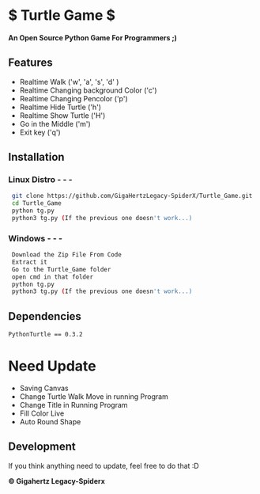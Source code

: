 # $ Turtle Game $
#### An Open Source Python Game For Programmers ;)
## Features

- Realtime Walk ('w', 'a', 's', 'd' )
- Realtime Changing background Color ('c')
- Realtime Changing Pencolor ('p')
- Realtime Hide Turtle ('h')
- Realtime Show Turtle ('H')
- Go in the Middle ('m')
- Exit key ('q')


## Installation
###  Linux Distro - - -

```sh
 git clone https://github.com/GigaHertzLegacy-SpiderX/Turtle_Game.git
 cd Turtle_Game
 python tg.py 
 python3 tg.py (If the previous one doesn't work...)
```

### Windows - - - 

```sh
 Download the Zip File From Code
 Extract it
 Go to the Turtle_Game folder
 open cmd in that folder
 python tg.py
 python3 tg.py (If the previous one doesn't work...)
```

## Dependencies

```sh
PythonTurtle == 0.3.2
```




# Need Update


- Saving Canvas
- Change Turtle Walk Move in running Program
- Change Title in Running Program
- Fill Color Live
- Auto Round Shape 


## Development 

If you think anything need to update, feel free to do that :D

**© Gigahertz Legacy-Spiderx**
